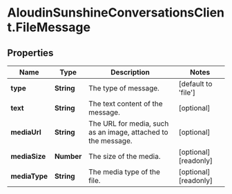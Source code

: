 # AloudinSunshineConversationsClient.FileMessage

## Properties

Name | Type | Description | Notes
------------ | ------------- | ------------- | -------------
**type** | **String** | The type of message. | [default to &#39;file&#39;]
**text** | **String** | The text content of the message. | [optional] 
**mediaUrl** | **String** | The URL for media, such as an image, attached to the message. | [optional] 
**mediaSize** | **Number** | The size of the media. | [optional] [readonly] 
**mediaType** | **String** | The media type of the file. | [optional] [readonly] 


